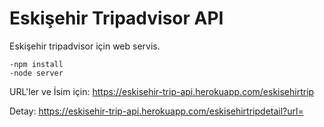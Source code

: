 # Eskişehir Tripadvisor API

Eskişehir tripadvisor için web servis.


```
-npm install
-node server 
```
URL'ler ve İsim için:
https://eskisehir-trip-api.herokuapp.com/eskisehirtrip

Detay:
https://eskisehir-trip-api.herokuapp.com/eskisehirtripdetail?url=
